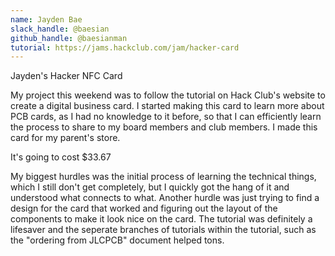 ```yaml
---
name: Jayden Bae
slack_handle: @baesian
github_handle: @baesianman
tutorial: https://jams.hackclub.com/jam/hacker-card
---
```


Jayden's Hacker NFC Card

My project this weekend was to follow the tutorial on Hack Club's website to create a digital business card. I started making this card to learn more about PCB cards, as I had no knowledge to it before, so that I can
efficiently learn the process to share to my board members and club members. I made this card for my parent's store.

It's going to cost $33.67

My biggest hurdles was the initial process of learning the technical things, which I still don't get completely, but I quickly got the hang of it and understood what connects to what. Another hurdle was just trying
to find a design for the card that worked and figuring out the layout of the components to make it look nice on the card. The tutorial was definitely a lifesaver and the seperate branches of tutorials within the
tutorial, such as the "ordering from JLCPCB" document helped tons.
